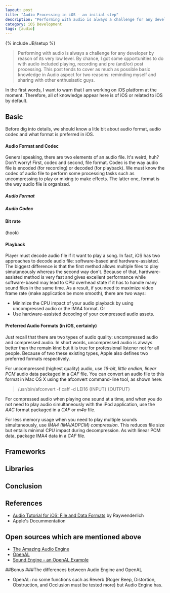 ```yaml
---
layout: post
title: "Audio Processing in iOS - an initial step"
description: "Performing with audio is always a challenge for any developer by reason of its very low level. By chance, I got some opportunities to do with audio included playing, recording and pre (and/or) post processing. This post tends to cover as much as possible basic knowledge in Audio aspect for two reasons: reminding myself and sharing with other enthusiastic guys."
category: iOS Development 
tags: [audio]
---
```

{% include JB/setup %}
> Performing with audio is always a challenge for any developer by reason of its very low level. By chance, I got some opportunities to do with audio included playing, recording and pre (and/or) post processing. This post tends to cover as much as possible basic knowledge in Audio aspect for two reasons: reminding myself and sharing with other enthusiastic guys.

In the first words, I want to warn that I am working on iOS platform at the moment. Therefore, all of knowledge appear here is of iOS or related to iOS by default. 

## Basic
Before dig into details, we should know a litle bit about audio format, audio codec and what format is preferred in iOS. 


#### Audio Format and Codec
General speaking, there are two elements of an audio file. It's weird, huh? Don't worry! First, codec and second, file format. Codec is the way audio file is encoded (for recording) or decoded (for playback). We must know the codec of audio file to perform some processing tasks such as uncompressing to play or mixing to make effects. The latter one, format is the way audio file is organized. 

##### Audio Format


##### Audio Codec

#### Bit rate
(hook)

#### Playback
Player must decode audio file if it want to play a song. In fact, iOS has two approaches to decode audio file: software-based and hardware-assisted. The biggest difference is that the first method allows multiple files to play simutaneously whereas the second way don't. Because of that, hardware-assisted method is very fast and gives excellent performance while software-based may lead to CPU overhead state if it has to handle many sound files in the same time. As a result, if you need to maximize video frame rate (make application be more smooth), there are two ways:

- Minimize the CPU impact of your audio playback by using uncompressed audio or the IMA4 format. 
Or 
- Use hardware-assisted decoding of your compressed audio assets.

#### Preferred Audio Formats (in iOS, certainly)
Just recall that there are two types of audio quality: uncompressed audio and compressed audio. In short words, uncompressed audio is always better than the remain kind but it is true for professional listener not for all people. Because of two these existing types, Apple also defines two preferred formats respectively. 

For uncompressed (highest quality) audio, use *16-bit*, *little endian*, *linear PCM* audio data packaged in a *CAF* file. You can convert an audio file to this format in Mac OS X using the afconvert command-line tool, as shown here:

> /usr/bin/afconvert -f caff -d LEI16 {INPUT} {OUTPUT}

For compressed audio when playing one sound at a time, and when you do not need to play audio simultaneously with the iPod application, use the *AAC* format packaged in a *CAF* or *m4a* file.

For less memory usage when you need to play multiple sounds simultaneously, use *IMA4 (IMA/ADPCM) compression*. This reduces file size but entails minimal CPU impact during decompression. As with linear PCM data, package IMA4 data in a *CAF* file.

## Frameworks


## Libraries


## Conclusion



## References
- [Audio Tutorial for iOS: File and Data Formats](http://www.raywenderlich.com/204/audio-tutorial-for-ios-file-and-data-formats) by Raywenderlich
- Apple's Docummentation

## Open sources which are mentioned above
- [The Amazing Audio Engine](http://theamazingaudioengine.com/doc/)
- [OpenAL](http://kstenerud.github.io/ObjectAL-for-iPhone/documentation/index.html)
- [Sound Engine - an OpenAL Example](https://github.com/alexrestrepo/SoundEngine)

##Bonus
###The differences between Audio Engine and OpenAL
- OpenAL: no some functions  such as Reverb (Roger Beep, Distortion, Obstruction, and Occlusion must be tested more) but Audio Engine has.
